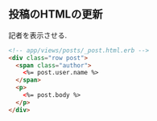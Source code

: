 ## 投稿のHTMLの更新

記者を表示させる.

```html
<!-- app/views/posts/_post.html.erb -->
<div class="row post">
  <span class="author">
    <%= post.user.name %>
  </span>
  <p>
    <%= post.body %>
  </p>
</div>
```
